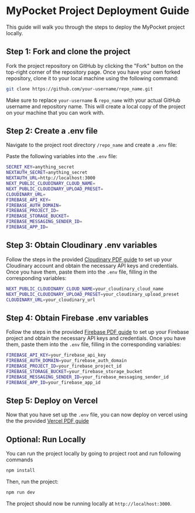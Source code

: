 # MyPocket Project Deployment Guide

This guide will walk you through the steps to deploy the MyPocket project locally.

## Step 1: Fork and clone the project

Fork the project repository on GitHub by clicking the "Fork" button on the top-right corner of the repository page. Once you have your own forked repository, clone it to your local machine using the following command:

```bash
git clone https://github.com/your-username/repo_name.git
```

Make sure to replace `your-username` & `repo_name` with your actual GitHub username and repository name. This will create a local copy of the project on your machine that you can work with.

## Step 2: Create a .env file

Navigate to the project root directory `/repo_name` and create a `.env` file:

Paste the following variables into the `.env` file:

```bash
SECRET_KEY=anything_secret
NEXTAUTH_SECRET=anything_secret
NEXTAUTH_URL=http://localhost:3000
NEXT_PUBLIC_CLOUDINARY_CLOUD_NAME=
NEXT_PUBLIC_CLOUDINARY_UPLOAD_PRESET=
CLOUDINARY_URL=
FIREBASE_API_KEY=
FIREBASE_AUTH_DOMAIN=
FIREBASE_PROJECT_ID=
FIREBASE_STORAGE_BUCKET=
FIREBASE_MESSAGING_SENDER_ID=
FIREBASE_APP_ID=
```

## Step 3: Obtain Cloudinary .env variables

Follow the steps in the provided [Cloudinary PDF guide](https://res.cloudinary.com/theaafofficial/image/upload/v1683626244/Public/Cloudinary_Workflow_vrherj.pdf) to set up your Cloudinary account and obtain the necessary API keys and credentials. Once you have them, paste them into the `.env` file, filling in the corresponding variables:

```bash
NEXT_PUBLIC_CLOUDINARY_CLOUD_NAME=your_cloudinary_cloud_name
NEXT_PUBLIC_CLOUDINARY_UPLOAD_PRESET=your_cloudinary_upload_preset
CLOUDINARY_URL=your_cloudinary_url
```

## Step 4: Obtain Firebase .env variables

Follow the steps in the provided [Firebase PDF guide](https://res.cloudinary.com/theaafofficial/image/upload/v1683626244/Public/Create_Firebase_project_s3bk5s.pdf) to set up your Firebase project and obtain the necessary API keys and credentials. Once you have them, paste them into the `.env` file, filling in the corresponding variables:

```bash
FIREBASE_API_KEY=your_firebase_api_key
FIREBASE_AUTH_DOMAIN=your_firebase_auth_domain
FIREBASE_PROJECT_ID=your_firebase_project_id
FIREBASE_STORAGE_BUCKET=your_firebase_storage_bucket
FIREBASE_MESSAGING_SENDER_ID=your_firebase_messaging_sender_id
FIREBASE_APP_ID=your_firebase_app_id
```

## Step 5: Deploy on Vercel

Now that you have set up the `.env` file, you can now deploy on vercel using the the provided [Vercel PDF guide](https://res.cloudinary.com/theaafofficial/image/upload/v1683626243/Public/HowtoImportandDeployaRepositoryonVercel_r7wpwk.pdf)


## Optional: Run Locally

You can run the project locally by going to project root and run following commands 

```bash
npm install
```

Then, run the project:

```bash
npm run dev
```

The project should now be running locally at `http://localhost:3000`.

